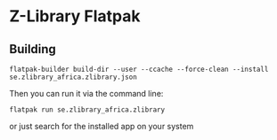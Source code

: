 # Z-Library Flatpak

## Building

```
flatpak-builder build-dir --user --ccache --force-clean --install se.zlibrary_africa.zlibrary.json
```

Then you can run it via the command line:

```
flatpak run se.zlibrary_africa.zlibrary
```

or just search for the installed app on your system

